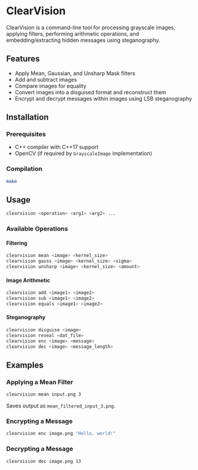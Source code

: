 # ClearVision

ClearVision is a command-line tool for processing grayscale images, applying filters, performing arithmetic operations, and embedding/extracting hidden messages using steganography.

## Features
- Apply Mean, Gaussian, and Unsharp Mask filters
- Add and subtract images
- Compare images for equality
- Convert images into a disguised format and reconstruct them
- Encrypt and decrypt messages within images using LSB steganography

## Installation

### Prerequisites
- C++ compiler with C++17 support
- OpenCV (if required by `GrayscaleImage` implementation)

### Compilation
```sh
make
```

## Usage

```sh
clearvision <operation> <arg1> <arg2> ...
```

### Available Operations

#### Filtering
```sh
clearvision mean <image> <kernel_size>
clearvision gauss <image> <kernel_size> <sigma>
clearvision unsharp <image> <kernel_size> <amount>
```

#### Image Arithmetic
```sh
clearvision add <image1> <image2>
clearvision sub <image1> <image2>
clearvision equals <image1> <image2>
```

#### Steganography
```sh
clearvision disguise <image>
clearvision reveal <dat_file>
clearvision enc <image> <message>
clearvision dec <image> <message_length>
```

## Examples

### Applying a Mean Filter
```sh
clearvision mean input.png 3
```
Saves output as `mean_filtered_input_3.png`.

### Encrypting a Message
```sh
clearvision enc image.png "Hello, world!"
```

### Decrypting a Message
```sh
clearvision dec image.png 13
```


